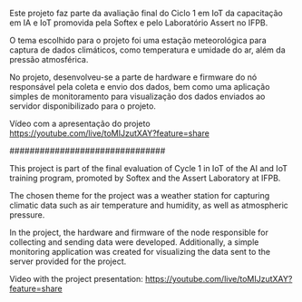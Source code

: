Este projeto faz parte da avaliação final do Ciclo 1 em IoT da capacitação em IA e IoT promovida pela Softex e pelo Laboratório Assert no IFPB.

O tema escolhido para o projeto foi uma estação meteorológica para captura de dados climáticos, como temperatura e umidade do ar, além da pressão atmosférica.

No projeto, desenvolveu-se a parte de hardware e firmware do nó responsável pela coleta e envio dos dados, bem como uma aplicação simples de monitoramento para visualização dos dados enviados ao servidor disponibilizado para o projeto.

Vídeo com a apresentação do projeto <https://youtube.com/live/toMIJzutXAY?feature=share>

###############################

This project is part of the final evaluation of Cycle 1 in IoT of the AI and IoT training program, promoted by Softex and the Assert Laboratory at IFPB.

The chosen theme for the project was a weather station for capturing climatic data such as air temperature and humidity, as well as atmospheric pressure.

In the project, the hardware and firmware of the node responsible for collecting and sending data were developed. Additionally, a simple monitoring application was created for visualizing the data sent to the server provided for the project.

Video with the project presentation: <https://youtube.com/live/toMIJzutXAY?feature=share>
